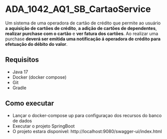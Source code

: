 # ADA_1042_AQ1_SB_CartaoService
Um sistema de uma operadora de cartão de crédito que permite ao 
usuário **a aquisição de cartões de crédito**, **a adição de cartões 
de dependentes**, **realizar purchase com o cartão** e **ver fatura dos cartões**. 
Ao realizar uma purchase **deverá ser emitida uma notificação 
á operadora de crédito para efetuação do débito do valor**.

## Requisitos
  - Java 17
  - Docker (docker compose)
  - Git
  - Gradle

## Como executar
  - Lançar o docker-compose up para configuraçao dos recursos do banco de dados
  - Executar o projeto SpringBoot
  - O projeto estara disponivel: http://localhost:9080/swagger-ui/index.html

